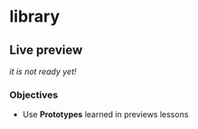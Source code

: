 # library

## Live preview

*it is not ready yet!*

### Objectives

- Use **Prototypes** learned in previews lessons